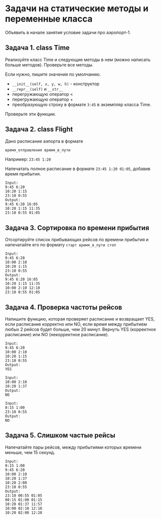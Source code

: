 # Задачи на статические методы и переменные класса

Объявить в начале занятия условие задачи про аэропорт-1.

## Задача 1. class Time

Реализуйте класс Time и следующие методы в нем (можно написать больше методов). Проверьте все методы.

Если нужно, пишите значения по умолчанию.

* `__init__(self, x, y, w, h)` - конструктор
* `__repr__(self)` и `__str__`
* перегружающую оператор &lt;
* перегружающую оператор +
* преобразующую строку в формате `3:45` в экземпляр класса Time.

Проверьте эти функции.

## Задача 2. class Flight

Дано расписание аэпорта в формате
```python
время_отправления время_в_пути
``` 
Например: `23:45 1:20`

Напечатать полное расписание в формате `23:45 1:20 01:05`, добавив время прибытия.

```
Input:
9:45 6:20
10:20 1:15
23:10 0:55
Output:
9:45 6:20 16:05
10:20 1:15 11:35
23:10 0:55 01:05
```

## Задача 3. Сортировка по времени прибытия

Отсортируйте список прибывающих рейсов по времени прибытия и напечатайте его по формату 
`старт время_в_пути стоп`

```
Input:
9:45 6:20
10:00 2:10
10:20 1:15
23:10 0:55
Output:
9:45 6:20 16:05
10:20 1:15 11:35
10:00 2:10 12:10
23:10 0:55 01:05
```

## Задача 4. Проверка частоты рейсов

Напишите функцию, которая проверяет расписание и возвращает YES, если расписание корректно или NO, если время между прибытием любых 2 рейсов будет больше, чем 20 минут. Вернуть YES (корректное расписание) или NO  (некорректное расписание).

```
Input:
9:45 6:20
10:00 2:10
10:20 1:15
23:10 0:55
Output:
YES
```

```
Input:
10:00 2:10
10:20 1:37
Output:
NO
```

```
Input:
0:15 1:00
23:10 0:55
Output:
NO
```

## Задача 5. Слишком частые рейсы

Напечатайте пары рейсов, между прибытиями которых времени меньше, чем 15 секунд.

```
Input:
0:15 1:00
9:45 6:20
10:00 2:10
10:20 1:37
10:20 2:00
23:10 0:55
Output:
23:10 00:55 01:05
00:15 01:00 01:15
10:20 01:37 11:57
10:00 02:10 12:10
10:20 02:00 12:20
```



